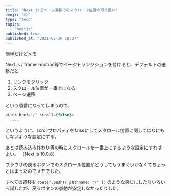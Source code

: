 ```yaml
---
title: "Next.jsでページ遷移でのスクロール位置の取り扱い"
emoji: "😑"
type: "tech"
topics:
  - "nextjs"
published: true
published_at: "2021-02-20 18:37"
---
```


簡単だけどメモ

Next.js / framer-motion等でページトランジションを付けると、デフォルトの遷移だと

1. リンクをクリック
2. スクロール位置が一番上になる
3. ページ遷移

という順番になってしまうので、

```js
<Link href="/" scroll={false}>
  ....
```

というように、scrollプロパティをfalseにしてスクロール位置に関してはなにもしないような設定にする。

あとは読み込み終わり等の時にスクロールを一番上にするような設定にすればよい。
（Next.js 10.0.8）

ブラウザの戻るボタンでのスクロール位置がどうしてもうまくいかなくてちょっとはまったのでメモでした。

すべての遷移を `router.push({ pathname: '/' })` のような感じにしたりいろいろ試したが、戻るボタンの挙動が安定しなかったりした。